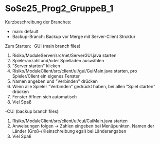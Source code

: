 # SoSe25_Prog2_GruppeB_1

Kurzbeschreibung der Branches:
- main: default
- Backup-Branch: Backup vor Merge mit Server-Client Struktur


Zum Starten:
-GUI (main branch files)
  1. Risiko/ModuleServer/src/net/ServerGUI.java starten
  2. Spieleranzahl und/oder Spielladen auswählen
  3. "Server starten" klicken
  4. Risiko/ModuleClient/src/client/ui/gui/GuiMain.java starten, pro Spieler/Client ein eigenes Fenster
  5. Namen angeben und "Verbinden" drücken
  6. Wenn alle Spieler "Verbinden" gedrückt haben, bei allen "Spiel starten" drücken
  7. Fenster öffnen sich automatisch
  8. Viel Spaß

-CUI (backup branch files)
  1. Risiko/ModuleClient/src/client/ui/cui/CuiMain.java starten
  2. Anweisungen folgen -> Zahlen eingeben bei Menüpunkten, Namen der Länder (Groß-/Kleinschreibung egal) bei Länderangaben
  3. Viel Spaß
